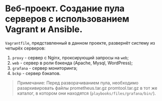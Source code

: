 # Веб-проект. Создание пула серверов с использованием Vagrant и Ansible.

`Vagrantfile`, представленный в данном проекте, развернёт систему из четырёх серверов:
1. `proxy` - сервер с Nginx, проксирующий запросы на `web`;
2. `web` - сервер в роли бэкенда (Apache, Mysql, WordPress);
3. `grafana` - сервер мониторинга;
3. `bckp` - сервер бэкапов.

> Примечание: Перед разворачиванием пула, необходимо разархивировать файлы prometheus.tar.gz promtool.tar.gz в тот же каталог, в котором они находятся (`playbooks/files/grafana/bin/`).


